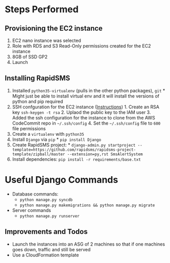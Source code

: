# Steps Performed

## Provisioning the EC2 instance

  1. EC2 nano instance was selected
  1. Role with RDS and S3 Read-Only permissions created for the EC2 instance
  1. 8GB of SSD GP2
  1. Launch

## Installing RapidSMS

  1. Installed `python35-virtualenv` (pulls in the other python packages), `git`
    * Might just be able to install virtual env and it will install the versions of python and pip required
  2. SSH confguration for the EC2 instance ([Instructions][])
    1. Create an RSA key `ssh-keygen -t rsa`
    2. Uplaod the public key to the IAM user
    3. Added the ssh configuration for the instance to clone from the AWS CodeCommit repo in `~/.ssh/config`
    4. Set the `~/.ssh/config` file to `600` file permissions
  3. Create a `virtualenv` with `python35`
  4. Install `Django` via `pip`
    * `pip install Django`
  5. Create RapidSMS project: 
    * `django-admin.py startproject --template=https://github.com/rapidsms/rapidsms-project-template/zipball/master --extension=py,rst SmsAlertSystem`
  6. Install dependencies: `pip install -r requirements/base.txt`

[Instructions]: http://docs.aws.amazon.com/codecommit/latest/userguide/setting-up-ssh-unixes.html?icmpid=docs_acc_console_connect

# Useful Django Commands

  * Database commands:
    * `python manage.py syncdb`
    * `python manage.py makemigrations && python manage.py migrate`
  * Server commands
    * `python manage.py runserver`

## Improvements and Todos

  * Launch the instances into an ASG of 2 machines so that if one machines goes down, traffic and still be served
  * Use a CloudFormation template

